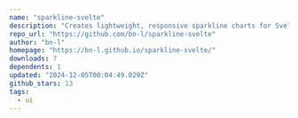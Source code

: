 ```yaml
---
name: "sparkline-svelte"
description: "Creates lightweight, responsive sparkline charts for Svelte 5."
repo_url: "https://github.com/bn-l/sparkline-svelte"
author: "bn-l"
homepage: "https://bn-l.github.io/sparkline-svelte/"
downloads: 7
dependents: 1
updated: "2024-12-05T00:04:49.029Z"
github_stars: 13
tags: 
  - ui
---
```

